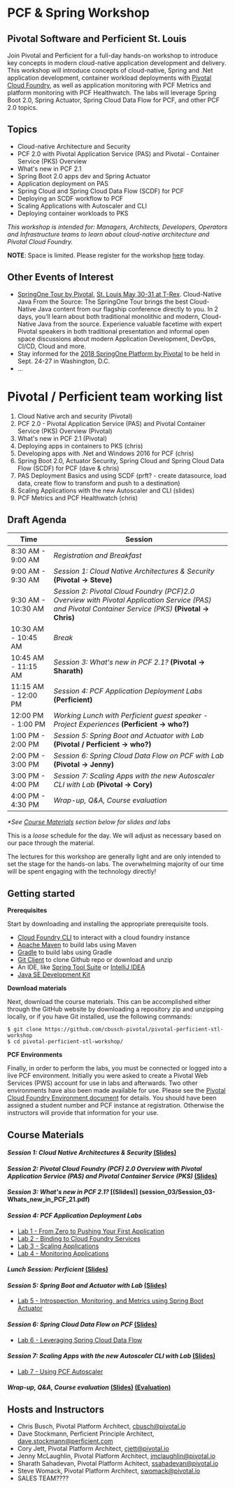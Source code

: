 # PCF & Spring Workshop
## Pivotal Software and Perficient St. Louis
Join Pivotal and Perficient for a full-day hands-on workshop to introduce key concepts in modern cloud-native application development and delivery. This workshop will introduce concepts of cloud-native, Spring and .Net application development, container workload deployments with [Pivotal Cloud Foundry](https://pivotal.io/platform), as well as application monitoring with PCF Metrics and platform monitoring with PCF Healthwatch. The labs will leverage Spring Boot 2.0, Spring Actuator, Spring Cloud Data Flow for PCF, and other PCF 2.0 topics.

## Topics
- Cloud-native Architecture and Security
- PCF 2.0 with Pivotal Application Service (PAS) and Pivotal - Container Service (PKS) Overview
- What's new in PCF 2.1
- Spring Boot 2.0 apps dev and Spring Actuator
- Application deployment on PAS
- Spring Cloud and Spring Cloud Data Flow (SCDF) for PCF
- Deploying an SCDF workflow to PCF
- Scaling Applications with Autoscaler and CLI
- Deploying container workloads to PKS

_This workshop is intended for: Managers, Architects, Developers, Operators and Infrastructure teams to learn about cloud-native architecture and Pivotal Cloud Foundry._

__NOTE__: Space is limited. Please register for the workshop [here](http://connect.pivotal.io/PCF-Spring-Workshop-Pivotal-Perficient.html) today.


## Other Events of Interest
- [SpringOne Tour by Pivotal](https://springonetour.io/), [St. Louis May 30-31 at T-Rex](https://springonetour.io/2018/st-louis). Cloud-Native Java From the Source: The SpringOne Tour brings the best Cloud-Native Java content from our flagship conference directly to you. In 2 days, you’ll learn about both traditional monolithic and modern, Cloud-Native Java from the source. Experience valuable facetime with expert Pivotal speakers in both traditional presentation and informal open space discussions about modern Application Development, DevOps, CI/CD, Cloud and more.
- Stay informed for the [2018 SpringOne Platform by Pivotal](https://springoneplatform.io/) to be held in Sept. 24-27 in Washington, D.C.
- ...



# Pivotal / Perficient team working list
1. Cloud Native arch and security (Pivotal)
1. PCF 2.0 - Pivotal Application Service (PAS) and Pivotal Container Service (PKS) Overview (Pivotal)
1. What's new in PCF 2.1 (Pivotal)
1. Deploying apps in containers to PKS (chris)
1. Developing apps with .Net and Windows 2016 for PCF (chris)
1. Spring Boot 2.0, Actuator Security, Spring Cloud and Spring Cloud Data Flow (SCDF) for PCF (dave & chris)
1. PAS Deployment Basics and using SCDF (prft? - create datasource, load data, create flow to transform and push to a destination)
1. Scaling Applications with the new Autoscaler and CLI (slides)
1. PCF Metrics and PCF Healthwatch (chris)

## Draft Agenda

Time | Session
---- | -------
8:30 AM - 9:00 AM | _Registration and Breakfast_
9:00 AM - 9:30 AM | _Session 1: Cloud Native Architectures & Security_ __(Pivotal -> Steve)__
9:30 AM - 10:30 AM | _Session 2: Pivotal Cloud Foundry (PCF)2.0 Overview with Pivotal Application Service (PAS) and Pivotal Container Service (PKS)_ __(Pivotal -> Chris)__
10:30 AM - 10:45 AM | _Break_
10:45 AM - 11:15 AM | _Session 3: What's new in PCF 2.1?_ __(Pivotal -> Sharath)__
11:15 AM - 12:00 PM | _Session 4: PCF Application Deployment Labs_ __(Perficient)__
12:00 PM - 1:00 PM | _Working Lunch with Perficient guest speaker - Project Experiences_ __(Perficient -> who?)__
1:00 PM - 2:00 PM | _Session 5: Spring Boot and Actuator with Lab_ __(Pivotal / Perficient -> who?)__
2:00 PM - 3:00 PM | _Session 6: Spring Cloud Data Flow on PCF with Lab_ __(Pivotal -> Jenny)__
3:00 PM - 4:00 PM | _Session 7: Scaling Apps with the new Autoscaler CLI with Lab_ __(Pivotal -> Cory)__
4:00 PM - 4:30 PM | _Wrap-up, Q&A, Course evaluation_

_*See [Course Materials](#course-materials) section below for slides and labs_

This is a _loose_ schedule for the day. We will adjust as necessary based on our pace through the material.

The lectures for this workshop are generally light and are only intended to set the stage for the hands-on labs.
The overwhelming majority of our time will be spent engaging with the technology directly!

## Getting started

**Prerequisites**

Start by downloading and installing the appropriate prerequisite tools.
- [Cloud Foundry CLI](https://goo.gl/M0pH4i) to interact with a cloud foundry instance
- [Apache Maven](http://info.pivotal.io/HI002010A6ZlRJR1NeU00eC) to build labs using Maven
- [Gradle](https://services.gradle.org/distributions/gradle-3.1-all.zip) to build labs using Gradle
- [Git Client](https://git-scm.com/downloads) to clone Github repo or download and unzip
- An IDE, like [Spring Tool Suite](https://spring.io/tools/sts/all) or [IntelliJ IDEA](https://www.jetbrains.com/idea/download/)
- [Java SE Development Kit](http://info.pivotal.io/n0I60i3021AN0JU0le10CRR)

**Download materials**

Next, download the course materials.  This can be accomplished either through the GitHub website by downloading a repository zip and unzipping locally, or if you have Git installed, use the following commands:

```
$ git clone https://github.com/cbusch-pivotal/pivotal-perficient-stl-workshop
$ cd pivotal-perficient-stl-workshop/
```

**PCF Environments**

Finally, in order to perform the labs, you must be connected or logged into a live PCF environment. Initially you were asked to create a Pivotal Web Services (PWS) account for use in labs and afterwards. Two other environments have also been made available for use. Please see the [Pivotal Cloud Foundry Environment document](common/env_info.md) for details. You should have been assigned a student number and PCF instance at registration. Otherwise the instructors will provide that information for your use.

## Course Materials

#### _Session 1: Cloud Native Architectures & Security_ [(Slides)](session_01/Session_01-Cloud_Native_Architectures_and_Security.pdf)

#### _Session 2: Pivotal Cloud Foundry (PCF) 2.0 Overview with Pivotal Application Service (PAS) and Pivotal Container Service (PKS)_ [(Slides)](session_02/Session_02-PCF-20-PAS-PKS.pdf)

#### _Session 3: What's new in PCF 2.1?_ [(Slides)] (session_03/Session_03-Whats_new_in_PCF_21.pdf)

#### _Session 4: PCF Application Deployment Labs_
  - [Lab 1 - From Zero to Pushing Your First Application](session_04/lab_01/lab_01.adoc)
  - [Lab 2 - Binding to Cloud Foundry Services](session_04/lab_02/lab_02.adoc)
  - [Lab 3 - Scaling Applications](session_04/lab_03/lab_03.adoc)
  - [Lab 4 - Monitoring Applications](session_04/lab_04/lab_04.adoc)

#### _Lunch Session: Perficient_ [(Slides)](session_lunch/perficient-projects.pdf)

#### _Session 5: Spring Boot and Actuator with Lab_ [(Slides)](session_05/Session_03-Spring_Boot_and_Actuator.pdf)
  - [Lab 5 - Introspection, Monitoring, and Metrics using Spring Boot Actuator](session_05/lab_05/lab_05.adoc)

#### _Session 6: Spring Cloud Data Flow on PCF_ [(Slides)](session_06/Session_06-SCDF_on_PCF.pdf)
  - [Lab 6 - Leveraging Spring Cloud Data Flow](session_06/lab_06/lab_06.adoc)

#### _Session 7: Scaling Apps with the new Autoscaler CLI with Lab_ [(Slides)](session_07/Session_07-Scaling_Apps_with_Autoscaler.pdf)
  - [Lab 7 - Using PCF Autoscaler](session_07/lab_07/lab_07.adoc)

#### _Wrap-up, Q&A, Course evaluation_ [(Slides)](session_wrapup/Session_Wrap-up.pdf) [(Evaluation)]()

## Hosts and Instructors
- Chris Busch, Pivotal Platform Architect, cbusch@pivotal.io
- Dave Stockmann, Perficient Principle Architect, dave.stockmann@perficient.com
- Cory Jett, Pivotal Platform Architect, cjett@pivotal.io
- Jenny McLaughlin, Pivotal Platform Architect, jmclaughlin@pivotal.io
- Sharath Sahadevan, Pivotal Platform Achitect, ssahadevan@pivotal.io
- Steve Womack, Pivotal Platform Architect, swomack@pivotal.io
- SALES TEAM????

